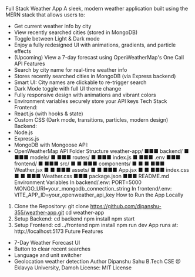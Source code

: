 Full Stack Weather App
A sleek, modern weather application built using the MERN stack that allows users to:
- Get current weather info by city
- View recently searched cities (stored in MongoDB)
- Toggle between Light & Dark mode
- Enjoy a fully redesigned UI with animations, gradients, and particle effects
- (Upcoming) View a 7-day forecast using OpenWeatherMap's One Call API
Features
- Search by city name for real-time weather info
- Stores recently searched cities in MongoDB (via Express backend)
- Smart UI: City names are clickable to re-trigger search
- Dark Mode toggle with full UI theme change
- Fully responsive design with animations and vibrant colors
- Environment variables securely store your API keys
Tech Stack
Frontend:
- React.js (with hooks & state)
- Custom CSS (Dark mode, transitions, particles, modern design)
Backend:
- Node.js
- Express.js
- MongoDB with Mongoose
API:
- OpenWeatherMap API
Folder Structure
weather-app/
■■■ backend/
■ ■■■ models/
■ ■■■ routes/
■ ■■■ index.js
■ ■■■ .env
■■■ frontend/
■ ■■■ src/
■ ■ ■■■ components/
■ ■ ■ ■■■ Weather.jsx
■ ■ ■■■ assets/
■ ■ ■■■ App.jsx
■ ■ ■■■ index.css
■ ■ ■■■ Weather.css
■■■ package.json
■■■ README.md
Environment Variables
In backend/.env:
PORT=5000
MONGO_URI=your_mongodb_connection_string
In frontend/.env:
VITE_APP_ID=your_openweather_api_key
How to Run the App Locally
1. Clone the Repository:
 git clone https://github.com/dipanshu-355/weather-app.git
 cd weather-app
2. Setup Backend:
 cd backend
 npm install
 npm start
3. Setup Frontend:
 cd ../frontend
 npm install
 npm run dev
App runs at: http://localhost:5173
Future Features
- 7-Day Weather Forecast UI
- Button to clear recent searches
- Language and unit switcher
- Geolocation weather detection
Author
Dipanshu Sahu
B.Tech CSE @ Eklavya University, Damoh
License: MIT License
